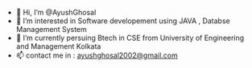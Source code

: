 - 👋 Hi, I’m @AyushGhosal
- 👀 I’m interested in Software developement using JAVA , Databse Management System
- 🌱 I’m currently persuing Btech in CSE from University of Engineering and Management Kolkata
- 📫 contact me in : ayushghosal2002@gmail.com

<!---
AyushGhosal/AyushGhosal is a ✨ special ✨ repository because its `README.md` (this file) appears on your GitHub profile.
You can click the Preview link to take a look at your changes.
--->
